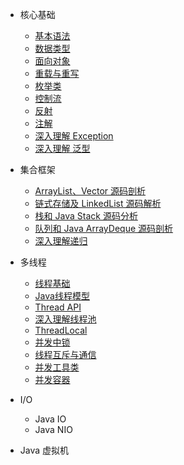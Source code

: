 
- 核心基础
  - [基本语法]()
  - [数据类型]()
  - [面向对象]()
  - [重载与重写]()
  - [枚举类]()
  - [控制流]()
  - [反射]()
  - [注解]()
  - [深入理解 Exception]()
  - [深入理解 泛型]()

- 集合框架

  - [ArrayList、Vector 源码剖析](mks/collections/ArrayListAndVector.md)
  - [链式存储及 LinkedList 源码解析](mks/collections/LinkedList.md)
  - [栈和 Java Stack 源码分析](mks/collections/JavaStack.md)
  - [队列和 Java ArrayDeque 源码剖析](mks/collections/QueueAndJavaArrayQueue.md)
  - [深入理解递归](mks/collections/recursion.md)


- 多线程
  - [线程基础]()
  - [Java线程模型]()
  - [Thread API]()
  - [深入理解线程池]()
  - [ThreadLocal]()
  - [并发中锁]()
  - [线程互斥与通信]()
  - [并发工具类]()
  - [并发容器]()

- I/O
  - Java IO
  - Java NIO

- Java 虚拟机

